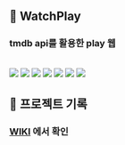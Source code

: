 ## 👀 WatchPlay
### tmdb api를 활용한 play 웹
<br>
<img src="https://img.shields.io/badge/React-61DAFB?style=flat&logo=React&logoColor=black"/>
<img src="https://img.shields.io/badge/Typescript-3178C6?style=flat&logo=Typescript&logoColor=black"/>
<img src="https://img.shields.io/badge/Next.js-000000?style=flat&logo=Next.js"/>
<img src="https://img.shields.io/badge/Redux-764ABC?style=flat&logo=Redux"/>
<img src="https://img.shields.io/badge/React-Query-FF4154?style=flat&logo=React%20Query"/>
<img src="https://img.shields.io/badge/ReactHookForm-EC5990?style=flat&logo=React%20Hook%20Form&logoColor=black"/>
<img src="https://img.shields.io/badge/Tailwind-06B6D4?style=flat&logo=Tailwind%20CSS&logoColor=black"/>

<br />

## 🔎 프로젝트 기록
### [WIKI](https://github.com/ChyunKim/WatchPlay/wiki/%EA%B0%9C%EB%B0%9C%EB%B0%B0%EA%B2%BD) 에서 확인

